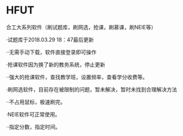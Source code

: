 # HFUT
合工大系列软件（刷试题库，刷网选，抢课，刷慕课，刷NEIE等）

·试题库于2018.03.29 18：47最后更新

··无需手动下载，软件直接登录即可操作

·抢课软件因为换了新的教务系统，停止更新

··强大的抢课软件，查找教学班，设置频率，查看学分收费等。

·刷网选软件，目前存在被限制的问题，暂未解决，暂时未找到合理解决方法

··不占用鼠标，极速刷完。

·NEIE软件可正常使用。

··指定分数，指定时间。


